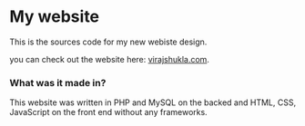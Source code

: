 # My website

This is the sources code for my new webiste design.

you can check out the website here: [virajshukla.com](http://virajshukla.com).

### What was it made in?

This website was written in PHP and MySQL on the backed and HTML, CSS, JavaScript on the front end without any frameworks.

